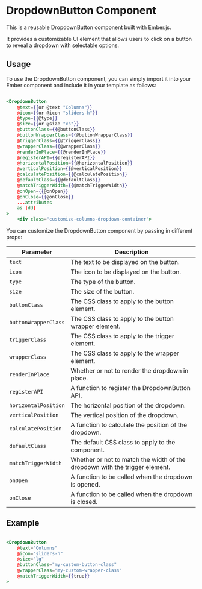 # DropdownButton Component

This is a reusable DropdownButton component built with Ember.js. 

It provides a customizable UI element that allows users to click on a button to reveal a dropdown with selectable options.

## Usage

To use the DropdownButton component, you can simply import it into your Ember component and include it in your template as follows:

```hbs

<DropdownButton 
    @text={{or @text "Columns"}} 
    @icon={{or @icon "sliders-h"}} 
    @type={{@type}} 
    @size={{or @size "xs"}} 
    @buttonClass={{@buttonClass}} 
    @buttonWrapperClass={{@buttonWrapperClass}} 
    @triggerClass={{@triggerClass}} 
    @wrapperClass={{@wrapperClass}} 
    @renderInPlace={{@renderInPlace}} 
    @registerAPI={{@registerAPI}} 
    @horizontalPosition={{@horizontalPosition}} 
    @verticalPosition={{@verticalPosition}} 
    @calculatePosition={{@calculatePosition}} 
    @defaultClass={{@defaultClass}} 
    @matchTriggerWidth={{@matchTriggerWidth}} 
    @onOpen={{@onOpen}} 
    @onClose={{@onClose}} 
    ...attributes 
    as |dd|
>
    <div class="customize-columns-dropdown-container">

```

You can customize the DropdownButton component by passing in different props:

| Parameter               | Description                                                                 |
|--------------------|-----------------------------------------------------------------------------|
| `text`               | The text to be displayed on the button.                                     |
| `icon`               | The icon to be displayed on the button.                                     |
| `type`               | The type of the button.                                                     |
| `size`               | The size of the button.                                                     |
| `buttonClass`        | The CSS class to apply to the button element.                               |
| `buttonWrapperClass` | The CSS class to apply to the button wrapper element.                       |
| `triggerClass`       | The CSS class to apply to the trigger element.                              |
| `wrapperClass`       | The CSS class to apply to the wrapper element.                              |
| `renderInPlace`      | Whether or not to render the dropdown in place.                             |
| `registerAPI`        | A function to register the DropdownButton API.                              |
| `horizontalPosition` | The horizontal position of the dropdown.                                    |
| `verticalPosition`   | The vertical position of the dropdown.                                      |
| `calculatePosition`  | A function to calculate the position of the dropdown.                       |
| `defaultClass`       | The default CSS class to apply to the component.                            |
| `matchTriggerWidth`  | Whether or not to match the width of the dropdown with the trigger element. |
| `onOpen`             | A function to be called when the dropdown is opened.                        |
| `onClose`            | A function to be called when the dropdown is closed.                        |

## Example

```hbs

<DropdownButton 
    @text="Columns" 
    @icon="sliders-h" 
    @size="lg" 
    @buttonClass="my-custom-button-class" 
    @wrapperClass="my-custom-wrapper-class" 
    @matchTriggerWidth={{true}}
>

```


